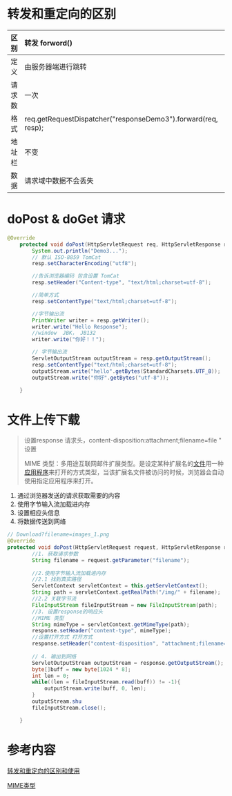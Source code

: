 # 转发和重定向的区别

| 区别   | 转发 **forword()**                                           | 重定向 **sendredirect()**                     |
| ------ | :----------------------------------------------------------- | --------------------------------------------- |
| 定义   | 由服务器端进行跳转                                               | 客户端进行跳转                                |
| 请求数 | 一次                                                           | 两次                                          |
| 格式   | req.getRequestDispatcher("responseDemo3").forward(req, resp); | resp.sendRedirect("/HomeWork/responseDemo2"); |
| 地址栏 | 不变                                                         | 改变，可以跳转到服务器外的网站                |
| 数据   | 请求域中数据不会丢失                                         | 请求域中数据丢失                              |


# doPost & doGet 请求

```java
@Override
    protected void doPost(HttpServletRequest req, HttpServletResponse resp) throws ServletException, IOException {
        System.out.println("Demo3...");
        // 默认 ISO-8859 TomCat
        resp.setCharacterEncoding("utf8");

        //告诉浏览器编码 包含设置 TomCat
        resp.setHeader("Content-type", "text/html;charset=utf-8");

        //简单方式
        resp.setContentType("text/html;charset=utf-8");

        //字节输出流
        PrintWriter writer = resp.getWriter();
        writer.write("Hello Response");
        //window  JBK， JB132
        writer.write("你好！！");

        // 字节输出流
        ServletOutputStream outputStream = resp.getOutputStream();
        resp.setContentType("text/html;charset=utf-8");
        outputStream.write("hello".getBytes(StandardCharsets.UTF_8));
        outputStream.write("你好".getBytes("utf-8"));

    }

```

# 文件上传下载

> 设置response 请求头，content-disposition:attachment;filename=file " 设置 
>
> MIME 类型：多用途互联网邮件扩展类型。是设定某种扩展名的[文件]()用一种[应用程序]()来打开的方式类型，当该扩展名文件被访问的时候，浏览器会自动使用指定应用程序来打开。

1. 通过浏览器发送的请求获取需要的内容
2. 使用字节输入流加载进内存
3. 设置相应头信息
4. 将数据传送到网络

```java
// Download?filename=images_1.png
@Override
protected void doPost(HttpServletRequest request, HttpServletResponse response) throws ServletException, IOException {
        //1. 获取请求参数
        String filename = request.getParameter("filename");
        
        //2.使用字节输入流加载进内存
        //2.1 找到真实路径
        ServletContext servletContext = this.getServletContext();
        String path = servletContext.getRealPath("/img/" + filename);
        //2.2 关联字节流
        FileInputStream fileInputStream = new FileInputStream(path);
        //3. 设置response的响应头
        //MIME 类型
        String mimeType = servletContext.getMimeType(path);
        response.setHeader("content-type", mimeType);
        //设置打开方式 打开方式
        response.setHeader("content-disposition", "attachment;filename=" + filename);
        
        // 4. 输出到网络
        ServletOutputStream outputStream = response.getOutputStream();
        byte[]buff = new byte[1024 * 8];
        int len = 0;
        while((len = fileInputStream.read(buff)) != -1){
            outputStream.write(buff, 0, len);
        }
        outputStream.shu
        fileInputStream.close();

    }
```


# 参考内容

[转发和重定向的区别和使用](https://blog.csdn.net/weixin_40001125/article/details/88663468)

 [MIME类型](https://baike.baidu.com/item/MIME/2900607#2)

